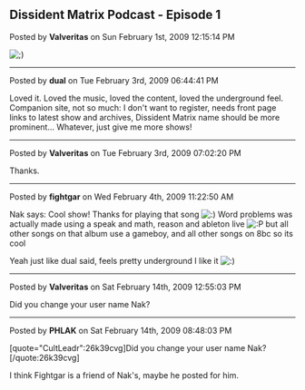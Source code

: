 ## Dissident Matrix Podcast - Episode 1
Posted by **Valveritas** on Sun February 1st, 2009 12:15:14 PM

<!-- s;) --><img src="{SMILIES_PATH}/icon_e_wink.gif" alt=";)" title="Wink" /><!-- s;) -->

--------------------------------------------------------------------------------

Posted by **dual** on Tue February 3rd, 2009 06:44:41 PM

Loved it. Loved the music, loved the content, loved the underground feel. Companion site, not so much: I don't want to register, needs front page links to latest show and archives, Dissident Matrix name should be more prominent... Whatever, just give me more shows!

--------------------------------------------------------------------------------

Posted by **Valveritas** on Tue February 3rd, 2009 07:02:20 PM

Thanks.

--------------------------------------------------------------------------------

Posted by **fightgar** on Wed February 4th, 2009 11:22:50 AM

Nak says:
Cool show!  Thanks for playing that song <!-- s:) --><img src="{SMILIES_PATH}/icon_e_smile.gif" alt=":)" title="Smile" /><!-- s:) -->  Word problems was actually made using a speak and math, reason and ableton live <!-- s:P --><img src="{SMILIES_PATH}/icon_razz.gif" alt=":P" title="Razz" /><!-- s:P -->  but all other songs on that album use a gameboy, and all other songs on 8bc so its cool

Yeah just like dual said, feels pretty underground I like it <!-- s:) --><img src="{SMILIES_PATH}/icon_e_smile.gif" alt=":)" title="Smile" /><!-- s:) -->

--------------------------------------------------------------------------------

Posted by **Valveritas** on Sat February 14th, 2009 12:55:03 PM

Did you change your user name Nak?

--------------------------------------------------------------------------------

Posted by **PHLAK** on Sat February 14th, 2009 08:48:03 PM

[quote=&quot;CultLeadr&quot;:26k39cvg]Did you change your user name Nak?[/quote:26k39cvg]

I think Fightgar is a friend of Nak's, maybe he posted for him.
